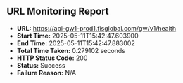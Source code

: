 ## URL Monitoring Report

- **URL:** https://api-gw1-prod1.fisglobal.com/gw/v1/health
- **Start Time:** 2025-05-11T15:42:47.603900
- **End Time:** 2025-05-11T15:42:47.883002
- **Total Time Taken:** 0.279102 seconds
- **HTTP Status Code:** 200
- **Status:** Success
- **Failure Reason:** N/A
